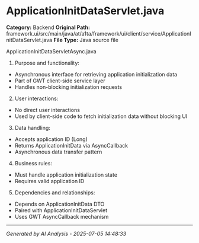 # ApplicationInitDataServlet.java

**Category:** Backend
**Original Path:** framework.ui/src/main/java/at/a1ta/framework/ui/client/service/ApplicationInitDataServlet.java
**File Type:** Java source file

ApplicationInitDataServletAsync.java

1. Purpose and functionality:
- Asynchronous interface for retrieving application initialization data
- Part of GWT client-side service layer
- Handles non-blocking initialization requests

2. User interactions:
- No direct user interactions
- Used by client-side code to fetch initialization data without blocking UI

3. Data handling:
- Accepts application ID (Long)
- Returns ApplicationInitData via AsyncCallback
- Asynchronous data transfer pattern

4. Business rules:
- Must handle application initialization state
- Requires valid application ID

5. Dependencies and relationships:
- Depends on ApplicationInitData DTO
- Paired with ApplicationInitDataServlet
- Uses GWT AsyncCallback mechanism

---
*Generated by AI Analysis - 2025-07-05 14:48:33*
